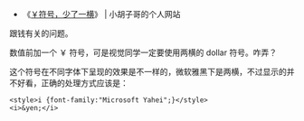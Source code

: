 - 《[￥符号，少了一横](https://www.barretlee.com/blog/2014/08/29/dollar-in-different-face/)》 | 小胡子哥的个人网站

跟钱有关的问题。

数值前加一个 ￥ 符号，可是视觉同学一定要使用两横的 dollar 符号。咋弄？

这个符号在不同字体下呈现的效果是不一样的，微软雅黑下是两横，不过显示的并不好看，正确的处理方式应该是：
```
<style>i {font-family:"Microsoft Yahei";}</style>
<i>&yen;</i>
```
